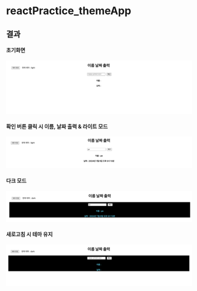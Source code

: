 # reactPractice_themeApp

## 결과

#### 초기화면
![img.png](img.png)

#### 확인 버튼 클릭 시 이름, 날짜 출력 & 라이트 모드
![img_1.png](img_1.png)

#### 다크 모드
![img_2.png](img_2.png)

#### 새로고침 시 테마 유지
![img_3.png](img_3.png)